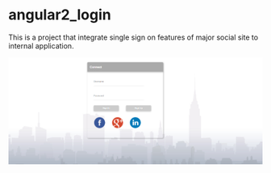# angular2_login

This is a project that integrate single sign on features of major social site to internal application.

![alt tag](https://raw.githubusercontent.com/appcoreopc/angular2_login/master/AngularV2/src/WebApplication1/wwwroot/images/sample.png)
